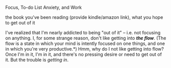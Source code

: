 
Focus, To-do List Anxiety, and Work



the book you've been reading (provide kindle/amazon link), 
    what you hope to get out of it




I've realized that I'm nearly addicted to being "out of it" – i.e. not focusing on anything. 
I, for some strange reason, don't like getting into ***the flow***. (The flow is a state in 
which your mind is intently focused on one things, and one in which you're very productive.*) 
Hmm, why do I not like getting into flow? Once I'm in it, I'm in it, and there's no pressing 
desire or need to get out of it. But the trouble is *getting in*.
